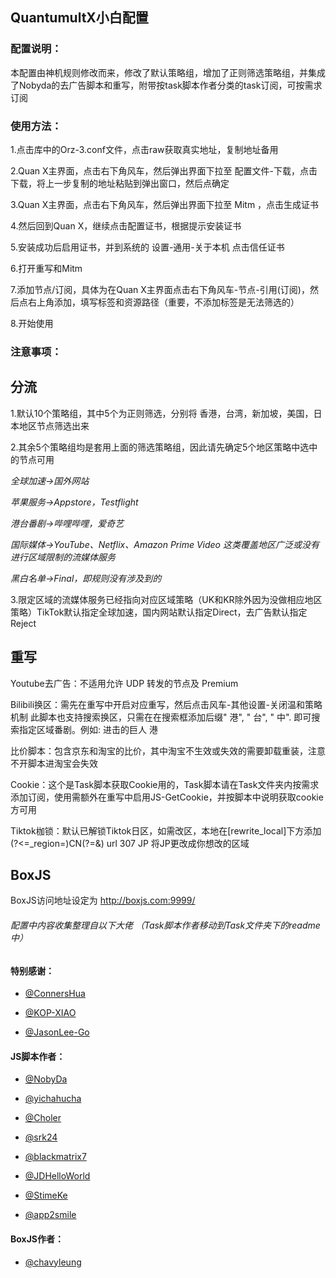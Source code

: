 
## QuantumultX小白配置

### 配置说明：

  本配置由神机规则修改而来，修改了默认策略组，增加了正则筛选策略组，并集成了Nobyda的去广告脚本和重写，附带按task脚本作者分类的task订阅，可按需求订阅<br>

### 使用方法：

  1.点击库中的Orz-3.conf文件，点击raw获取真实地址，复制地址备用<br>

  2.Quan X主界面，点击右下角风车，然后弹出界面下拉至 配置文件-下载，点击下载，将上一步复制的地址粘贴到弹出窗口，然后点确定<br>

  3.Quan X主界面，点击右下角风车，然后弹出界面下拉至 Mitm ，点击生成证书<br>

  4.然后回到Quan X，继续点击配置证书，根据提示安装证书<br>

  5.安装成功后启用证书，并到系统的 设置-通用-关于本机 点击信任证书<br>

  6.打开重写和Mitm<br>

  7.添加节点/订阅，具体为在Quan X主界面点击右下角风车-节点-引用(订阅)，然后点右上角添加，填写标签和资源路径（重要，不添加标签是无法筛选的）<br>
  
  8.开始使用<br>

### 注意事项：

## 分流

  1.默认10个策略组，其中5个为正则筛选，分别将 香港，台湾，新加坡，美国，日本地区节点筛选出来<br>

  2.其余5个策略组均是套用上面的筛选策略组，因此请先确定5个地区策略中选中的节点可用<br>
  
  *全球加速→国外网站*
  
  *苹果服务→Appstore，Testflight*
  
  *港台番剧→哔哩哔哩，爱奇艺*
  
  *国际媒体→YouTube、Netflix、Amazon Prime Video 这类覆盖地区广泛或没有进行区域限制的流媒体服务*
  
  *黑白名单→Final，即规则没有涉及到的*

  3.限定区域的流媒体服务已经指向对应区域策略（UK和KR除外因为没做相应地区策略）TikTok默认指定全球加速，国内网站默认指定Direct，去广告默认指定Reject<br>

## 重写

  Youtube去广告：不适用允许 UDP 转发的节点及 Premium <br>

  Bilibili换区：需先在重写中开启对应重写，然后点击风车-其他设置-关闭温和策略机制 此脚本也支持搜索换区，只需在在搜索框添加后缀" 港", " 台", " 中". 即可搜索指定区域番剧。例如: 进击的巨人 港 <br>

  比价脚本：包含京东和淘宝的比价，其中淘宝不生效或失效的需要卸载重装，注意不开脚本进淘宝会失效
  
  Cookie：这个是Task脚本获取Cookie用的，Task脚本请在Task文件夹内按需求添加订阅，使用需额外在重写中启用JS-GetCookie，并按脚本中说明获取cookie方可用

  Tiktok枷锁：默认已解锁Tiktok日区，如需改区，本地在[rewrite_local]下方添加(?<=_region=)CN(?=&) url 307 JP  将JP更改成你想改的区域<br>
  
## BoxJS

BoxJS访问地址设定为 http://boxjs.com:9999/




######  配置中内容收集整理自以下大佬 （Task脚本作者移动到Task文件夹下的readme中）

#### 特别感谢：

  * [@ConnersHua](https://github.com/ConnersHua)

  * [@KOP-XIAO](https://github.com/KOP-XIAO)

  * [@JasonLee-Go](https://github.com/JasonLee-Go)

 #### JS脚本作者： 

 * [@NobyDa](https://github.com/NobyDa)
 
 * [@yichahucha](https://github.com/yichahucha)

 * [@Choler](https://github.com/Choler)
 
 * [@srk24](https://github.com/srk24)
 
 * [@blackmatrix7](https://github.com/blackmatrix7)

 * [@JDHelloWorld](https://github.com/JDHelloWorld)
 
 * [@StimeKe](https://github.com/StimeKe)
 
 * [@app2smile](https://github.com/app2smile)

#### BoxJS作者： 

 * [@chavyleung](https://github.com/chavyleung)
 
